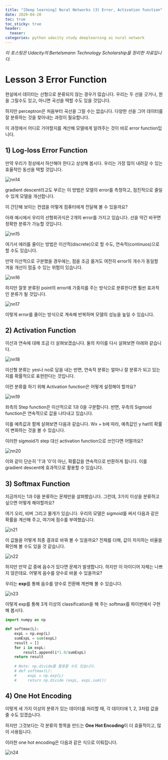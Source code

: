 ```yaml
---
title: "[Deep learning] Nural Networks (3) Error, Activation function"
date: 2020-04-20
toc: true
toc_sticky: true
header:
  teaser: 
categories: python udacity study deeplearning ai nural network
---
```



*이 포스팅은 Udacity의 Bertelsmann Technology Scholarship을 정리한 자료입니다.*  


# Lesson 3 Error Function 

현실에서 데이터는 선형으로 분류되지 않는 경우가 많습니다. 우리는 두 선을 긋거나, 원을 그릴수도 있고, 아니면 곡선을 택할 수도 있을 것입니다.

하지만 perceptron은 처음부터 곡선을 그릴 수는 없습니다. 다양한 선을 그어 데이터를 잘 분류하는 것을 찾아내는 과정이 필요합니다.

이 과정에서 어디로 가야할지를 계산해 모델에게 알려주는 것이 바로 error function입니다.


## 1) Log-loss Error Function

만약 우리가 정상에서 하산해야 한다고 상상해 봅시다. 우리는 가장 많이 내려갈 수 있는 효율적인 동선을 택할 것입니다.

![nn14](https://drive.google.com/uc?id=1c7LlD6rRMH0Mpbl3DAmX9dsJF71jh2gu)

gradient descent라고도 부르는 이 방법은 모델의 error를 측정하고, 점진적으로 줄일 수 있게 모델을 개선합니다. 

이 간단해 보이는 컨셉을 어떻게 컴퓨터에게 전달해 볼 수 있을까요?

아래 예시에서 우리의 선형회귀식은 2개의 error를 가지고 있습니다. 선을 약간 바꾸면 정확한 분류가 가능할 것입니다. 

![nn15](https://drive.google.com/uc?id=1PYL-gYAwq9ntbWJqe9zYsj0LQ4sTit1Q)

여기서 에러를 줄이는 방법은 이산적(discrete)으로 할 수도, 연속적(continuos)으로 할 수도 있습니다.

만약 이산적으로 구분했을 경우에는, 점을 조금 옮겨도 여전히 error의 개수가 동일할 겨웅 개선이 멈출 수 있는 위험이 있습니다.

![nn16](https://drive.google.com/uc?id=1VCgshVVmhXlBSjB95REHVu2m7BaX7Uea)

하지만 잘못 분류된 point의 error에 가중치를 주는 방식으로 분류한다면 훨씬 효과적인 분류가 될 것입니다.

![nn17](https://drive.google.com/uc?id=13A3uB-V_poFi7KQn4ESUiwcc1SLKYEe-)

이렇게 error를 줄이는 방식으로 계속해 반복하며 모델의 성능을 높일 수 있습니다.


## 2) Activation Function

이산과 연속에 대해 조금 더 살펴보겠습니다. 둘의 차이를 다시 살펴보면 아래와 같습니다. 

![nn18](https://drive.google.com/uc?id=1abM5nTCLTBdpPcymCmEbck9uw53ZC_Na)

이산형 분류는 yes나 no로 답을 내는 반면, 연속적 분류는 얼마나 잘 분류가 되고 있는지를 확률적으로 표현한다는 것입니다.

이런 분류를 하기 위해 Activation function은 어떻게 설정해야 할까요? 

![nn19](https://drive.google.com/uc?id=1WpJKCo0vRIECEMYB6eDELjtOL5z2JJ-a)

좌측의 Step function은 이산적으로 1과 0을 구분합니다. 반면, 우측의 Sigmoid function은 연속적으로 값을 나타내고 있습니다. 

이를 예측값과 함께 살펴보면 다음과 같습니다. Wx + b에 따라, 예측값인 y hat의 확률이 변화하는 것을 볼 수 있습니다. 

이러한 sigmoid가 step 대신 activation function으로 쓰인다면 어떨까요?

![nn20](https://drive.google.com/uc?id=1_NJ63SfGGmn7a4R4BBeH6wjgPw1koF9I)

이와 같이 단순히 '1'과 '0'이 아닌, 확률값을 연속적으로 반환하게 됩니다. 이를 gradient descent에 효과적으로 활용할 수 있습니다. 


## 3) Softmax Function

지금까지는 1과 0을 분류하는 문제만을 살펴봤습니다. 그런데, 3가지 이상을 분류하고 싶으면 어떻게 해야할까요?

여기 오리, 비버 그리고 물개가 있습니다. 우리의 모델은 sigmoid를 써서 다음과 같은 확률을 계산해 주고, 여기에 점수를 부여했습니다.

![n21](https://drive.google.com/uc?id=1TELJTI46ZhwoFgsECMXR8yKiVXERhDbC)

이 값들을 어떻게 최종 결과로 바꿔 볼 수 있을까요? 전체를 더해, 값이 차지하는 비율을 확인해 볼 수도 있을 것 같습니다.

![n22](https://drive.google.com/uc?id=1EwqHO_GaEROXFeFOOrcGTChgMN1M0uJi)

하지만 만약 값 중에 음수가 있다면 문제가 발생합니다. 하지만 이 아이디어 자체는 나쁘지 않은데요. 어떻게 음수를 양수로 바꿀 수 있을까요?

우리는 **exp**를 통해 음수를 양수로 전환해 계싼해 볼 수 있습니다.

![n23](https://drive.google.com/uc?id=10aYK-Nirsncht3i6CV-W8NOE-gFvWNuT)

이렇게 exp를 통해 3개 이상의 classification을 해 주는 softmax를 파이썬에서 구현해 봅시다.

```python
import numpy as np

def softmax(L):
    expL = np.exp(L)
    sumExpL = sum(expL)
    result = []
    for i in expL:
        result.append(i*1.0/sumExpL)
    return result
    
    # Note: np.divide를 활용할 수도 있습니다.
    # def softmax(L):
    #     expL = np.exp(L)
    #     return np.divide (expL, expL.sum())
```


## 4) One Hot Encoding

이렇게 세 가지 이상의 분류가 있는 데이터를 처리할 때, 각 데이터에 1, 2, 3처럼 값을 줄 수도 있겠습니다.

하지만 그것보다는 각 분류의 항목을 만드는 **One Hot Encoding**이 더 효율적이고, 많이 사용됩니다.

이러한 one hot encoding은 다음과 같은 식으로 이뤄집니다.

![n24](https://drive.google.com/uc?id=1j4fJb8ep7XaKM7P9UxEwkqyhBeE2evzD)